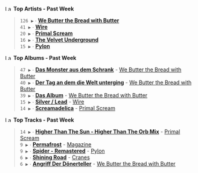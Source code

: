 <!--START_LASTFM_ARTISTS:{"period": "7day", "rows": 5}-->
<a href="https://last.fm" target="_blank"><img src="https://user-images.githubusercontent.com/17434202/215290617-e793598d-d7c9-428f-9975-156db1ba89cc.svg" alt="Last.fm Logo" width="18" height="13"/></a> **Top Artists - Past Week**

> `126 ▶️` ∙ **[We Butter the Bread with Butter](https://www.last.fm/music/We+Butter+the+Bread+with+Butter)**<br/>
> `41 ▶️` ∙ **[Wire](https://www.last.fm/music/Wire)**<br/>
> `20 ▶️` ∙ **[Primal Scream](https://www.last.fm/music/Primal+Scream)**<br/>
> `16 ▶️` ∙ **[The Velvet Underground](https://www.last.fm/music/The+Velvet+Underground)**<br/>
> `15 ▶️` ∙ **[Pylon](https://www.last.fm/music/Pylon)**<br/>
<!--END_LASTFM_ARTISTS-->

<!--START_LASTFM_ALBUMS:{"period": "7day", "rows": 5}-->
<a href="https://last.fm" target="_blank"><img src="https://user-images.githubusercontent.com/17434202/215290617-e793598d-d7c9-428f-9975-156db1ba89cc.svg" alt="Last.fm Logo" width="18" height="13"/></a> **Top Albums - Past Week**

> `47 ▶️` ∙ **[Das Monster aus dem Schrank](https://www.last.fm/music/We+Butter+the+Bread+with+Butter/Das+Monster+aus+dem+Schrank)** - [We Butter the Bread with Butter](https://www.last.fm/music/We+Butter+the+Bread+with+Butter)<br/>
> `40 ▶️` ∙ **[Der Tag an dem die Welt unterging](https://www.last.fm/music/We+Butter+the+Bread+with+Butter/Der+Tag+an+dem+die+Welt+unterging)** - [We Butter the Bread with Butter](https://www.last.fm/music/We+Butter+the+Bread+with+Butter)<br/>
> `39 ▶️` ∙ **[Das Album](https://www.last.fm/music/We+Butter+the+Bread+with+Butter/Das+Album)** - [We Butter the Bread with Butter](https://www.last.fm/music/We+Butter+the+Bread+with+Butter)<br/>
> `15 ▶️` ∙ **[Silver / Lead](https://www.last.fm/music/Wire/Silver+%2F+Lead)** - [Wire](https://www.last.fm/music/Wire)<br/>
> `14 ▶️` ∙ **[Screamadelica](https://www.last.fm/music/Primal+Scream/Screamadelica)** - [Primal Scream](https://www.last.fm/music/Primal+Scream)<br/>
<!--END_LASTFM_ALBUMS-->

<!--START_LASTFM_TRACKS:{"period": "7day", "rows": 5}-->
<a href="https://last.fm" target="_blank"><img src="https://user-images.githubusercontent.com/17434202/215290617-e793598d-d7c9-428f-9975-156db1ba89cc.svg" alt="Last.fm Logo" width="18" height="13"/></a> **Top Tracks - Past Week**

> `14 ▶️` ∙ **[Higher Than The Sun - Higher Than The Orb Mix](https://www.last.fm/music/Primal+Scream/_/Higher+Than+The+Sun+-+Higher+Than+The+Orb+Mix)** - [Primal Scream](https://www.last.fm/music/Primal+Scream)<br/>
> `9 ▶️` ∙ **[Permafrost](https://www.last.fm/music/Magazine/_/Permafrost)** - [Magazine](https://www.last.fm/music/Magazine)<br/>
> `9 ▶️` ∙ **[Spider - Remastered](https://www.last.fm/music/Pylon/_/Spider+-+Remastered)** - [Pylon](https://www.last.fm/music/Pylon)<br/>
> `6 ▶️` ∙ **[Shining Road](https://www.last.fm/music/Cranes/_/Shining+Road)** - [Cranes](https://www.last.fm/music/Cranes)<br/>
> `6 ▶️` ∙ **[Angriff Der Dönerteller](https://www.last.fm/music/We+Butter+the+Bread+with+Butter/_/Angriff+Der+D%C3%B6nerteller)** - [We Butter the Bread with Butter](https://www.last.fm/music/We+Butter+the+Bread+with+Butter)<br/>
<!--END_LASTFM_TRACKS-->